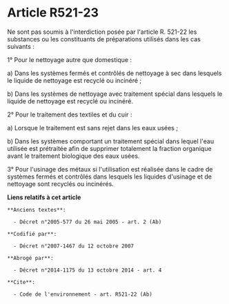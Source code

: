 # Article R521-23

Ne sont pas soumis à l'interdiction posée par l'article R. 521-22 les substances ou les constituants de préparations utilisés
dans les cas suivants : 

1° Pour le nettoyage autre que domestique : 

a) Dans les systèmes fermés et contrôlés de nettoyage à sec dans lesquels le liquide de nettoyage est recyclé ou incinéré ; 

b) Dans les systèmes de nettoyage avec traitement spécial dans lesquels le liquide de nettoyage est recyclé ou incinéré. 

2° Pour le traitement des textiles et du cuir : 

a) Lorsque le traitement est sans rejet dans les eaux usées ; 

b) Dans les systèmes comportant un traitement spécial dans lequel l'eau utilisée est prétraitée afin de supprimer totalement
la fraction organique avant le traitement biologique des eaux usées. 

3° Pour l'usinage des métaux si l'utilisation est réalisée dans le cadre de systèmes fermés et contrôlés dans lesquels les
liquides d'usinage et de nettoyage sont recyclés ou incinérés.

**Liens relatifs à cet article**

	**Anciens textes**:

	  - Décret n°2005-577 du 26 mai 2005 - art. 2 (Ab)

	**Codifié par**:

	  - Décret n°2007-1467 du 12 octobre 2007

	**Abrogé par**:

	  - Décret n°2014-1175 du 13 octobre 2014 - art. 4

	**Cite**:

	  - Code de l'environnement - art. R521-22 (Ab)
